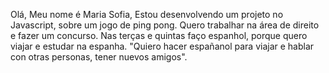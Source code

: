 Olá,
Meu nome é Maria Sofia, 
Estou desenvolvendo um projeto no Javascript, sobre um jogo de ping pong.
Quero trabalhar na área de direito e fazer um concurso.
Nas terças e quintas faço espanhol, porque quero viajar e estudar na espanha.
"Quiero hacer españanol para viajar e hablar con otras personas, tener nuevos amigos".
